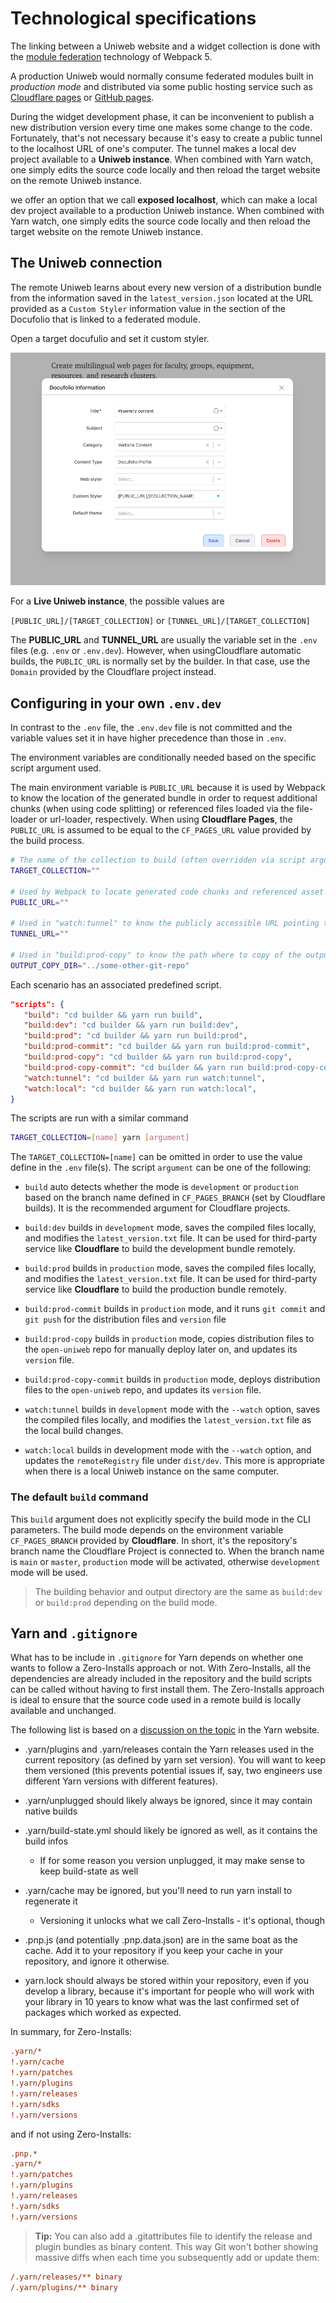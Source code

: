 # Technological specifications

The linking between a Uniweb website and a widget collection is done with the [module federation](https://webpack.js.org/concepts/module-federation/) technology of Webpack 5.

A production Uniweb would normally consume federated modules built in _production mode_ and distributed via some public hosting service such as [Cloudflare pages](https://pages.cloudflare.com/) or [GitHub pages](https://pages.github.com/).

During the widget development phase, it can be inconvenient to publish a new distribution version every time one makes some change to the code. Fortunately, that's not necessary because it's easy to create a public tunnel to the localhost URL of one's computer. The tunnel makes a local dev project available to a **Uniweb instance**. When combined with Yarn watch, one simply edits the source code locally and then reload the target website on the remote Uniweb instance.

we offer an option that we call **exposed localhost**, which can make a local dev project available to a production Uniweb instance. When combined with Yarn watch, one simply edits the source code locally and then reload the target website on the remote Uniweb instance.

## The Uniweb connection

The remote Uniweb learns about every new version of a distribution bundle from the information saved in the `latest_version.json` located at the URL provided as a `Custom Styler` information value in the section of the Docufolio that is linked to a federated module.

Open a target docufulio and set it custom styler.

![img.jpg](assets/docufolioInfo.png)

For a **Live Uniweb instance**, the possible values are

`[PUBLIC_URL]/[TARGET_COLLECTION]` or `[TUNNEL_URL]/[TARGET_COLLECTION]`

The **PUBLIC_URL** and **TUNNEL_URL** are usually the variable set in the `.env` files (e.g. `.env` or `.env.dev`). However, when usingCloudflare automatic builds, the `PUBLIC_URL` is normally set by the builder. In that case, use the `Domain` provided by the Cloudflare project instead.

## Configuring in your own `.env.dev`

In contrast to the `.env` file, the `.env.dev` file is not committed and the variable values set it in have higher precedence than those in `.env`.

The environment variables are conditionally needed based on the specific script argument used.

The main environment variable is `PUBLIC_URL` because it is used by Webpack to know the location of the generated bundle in order to request additional chunks (when using code splitting) or referenced files loaded via the file-loader or url-loader, respectively. When using **Cloudflare Pages**, the `PUBLIC_URL` is assumed to be equal to the `CF_PAGES_URL` value provided by the build process.

```bash
# The name of the collection to build (often overridden via script arguments)
TARGET_COLLECTION=""

# Used by Webpack to locate generated code chunks and referenced asset files
PUBLIC_URL=""

# Used in "watch:tunnel" to know the publicly accessible URL pointing to localhost
TUNNEL_URL=""

# Used in "build:prod-copy" to know the path where to copy of the output bundle
OUTPUT_COPY_DIR="../some-other-git-repo"
```

Each scenario has an associated predefined script.

```json
"scripts": {
   "build": "cd builder && yarn run build",
   "build:dev": "cd builder && yarn run build:dev",
   "build:prod": "cd builder && yarn run build:prod",
   "build:prod-commit": "cd builder && yarn run build:prod-commit",
   "build:prod-copy": "cd builder && yarn run build:prod-copy",
   "build:prod-copy-commit": "cd builder && yarn run build:prod-copy-commit",
   "watch:tunnel": "cd builder && yarn run watch:tunnel",
   "watch:local": "cd builder && yarn run watch:local",
}
```

The scripts are run with a similar command

```bash
TARGET_COLLECTION=[name] yarn [argument]
```

The `TARGET_COLLECTION=[name]` can be omitted in order to use the value define in the `.env` file(s). The script `argument` can be one of the following:

- `build` auto detects whether the mode is `development` or `production` based on the branch name defined in `CF_PAGES_BRANCH` (set by Cloudflare builds). It is the recommended argument for Cloudflare projects.

-  `build:dev` builds in `development` mode, saves the compiled files locally, and modifies the `latest_version.txt` file. It can be used for third-party service like **Cloudflare** to build the development bundle remotely.

-  `build:prod` builds in `production` mode, saves the compiled files locally, and modifies the `latest_version.txt` file. It can be used for third-party service like **Cloudflare** to build the production bundle remotely.

-  `build:prod-commit` builds in `production` mode, and it runs `git commit` and `git push` for the distribution files and `version` file

-   `build:prod-copy` builds in `production` mode, copies distribution files to the `open-uniweb` repo for manually deploy later on, and updates its `version` file.

-   `build:prod-copy-commit` builds in `production` mode, deploys distribution files to the `open-uniweb` repo, and updates its `version` file.

-   `watch:tunnel` builds in `development` mode with the `--watch` option, saves the compiled files locally, and modifies the `latest_version.txt` file as the local build changes.

-   `watch:local` builds in development mode with the `--watch` option, and updates the `remoteRegistry` file under `dist/dev`. This more is appropriate when there is a local Uniweb instance on the same computer.

### The default `build` command

This `build` argument does not explicitly specify the build mode in the CLI parameters. The build mode depends on the environment variable `CF_PAGES_BRANCH` provided by **Cloudflare**. In short, it's the repository's branch name the Cloudflare Project is connected to. When the branch name is `main` or `master`, `production` mode will be activated, otherwise `development` mode will be used.

> The building behavior and output directory are the same as `build:dev` or `build:prod` depending on the build mode.

## Yarn and `.gitignore`

What has to be include in `.gitignore` for Yarn depends on whether one wants to follow a Zero-Installs approach or not. With Zero-Installs, all the dependencies are already included in the repository and the build scripts can be called without having to first install them. The Zero-Installs approach is ideal to ensure that the source code used in a remote build is locally available and unchanged.

The following list is based on a [discussion on the topic](https://next.yarnpkg.com/getting-started/qa#which-files-should-be-gitignored) in the Yarn website.

- .yarn/plugins and .yarn/releases contain the Yarn releases used in the current repository (as defined by yarn set version). You will want to keep them versioned (this prevents potential issues if, say, two engineers use different Yarn versions with different features).

- .yarn/unplugged should likely always be ignored, since it may contain native builds

- .yarn/build-state.yml should likely be ignored as well, as it contains the build infos

  - If for some reason you version unplugged, it may make sense to keep build-state as well

- .yarn/cache may be ignored, but you'll need to run yarn install to regenerate it

  - Versioning it unlocks what we call Zero-Installs - it's optional, though
  
- .pnp.js (and potentially .pnp.data.json) are in the same boat as the cache. Add it to your repository if you keep your cache in your repository, and ignore it otherwise.

- yarn.lock should always be stored within your repository, even if you develop a library, because it's important for people who will work with your library in 10 years to know what was the last confirmed set of packages which worked as expected.

In summary, for Zero-Installs:

```ini
.yarn/*
!.yarn/cache
!.yarn/patches
!.yarn/plugins
!.yarn/releases
!.yarn/sdks
!.yarn/versions
```

and if not using Zero-Installs:

```ini
.pnp.*
.yarn/*
!.yarn/patches
!.yarn/plugins
!.yarn/releases
!.yarn/sdks
!.yarn/versions
```

> **Tip:** You can also add a .gitattributes file to identify the release and plugin bundles as binary content. This way Git won't bother showing massive diffs when each time you subsequently add or update them:

```ini
/.yarn/releases/** binary
/.yarn/plugins/** binary
```
